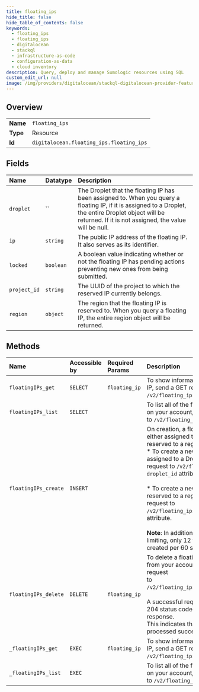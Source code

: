 ```yaml
---
title: floating_ips
hide_title: false
hide_table_of_contents: false
keywords:
  - floating_ips
  - floating_ips
  - digitalocean    
  - stackql
  - infrastructure-as-code
  - configuration-as-data
  - cloud inventory
description: Query, deploy and manage Sumologic resources using SQL
custom_edit_url: null
image: /img/providers/digitalocean/stackql-digitalocean-provider-featured-image.png
---
```

  
    

## Overview
<table><tbody>
<tr><td><b>Name</b></td><td><code>floating_ips</code></td></tr>
<tr><td><b>Type</b></td><td>Resource</td></tr>
<tr><td><b>Id</b></td><td><code>digitalocean.floating_ips.floating_ips</code></td></tr>
</tbody></table>

## Fields
| Name | Datatype | Description |
|:-----|:---------|:------------|
| `droplet` | `` | The Droplet that the floating IP has been assigned to. When you query a floating IP, if it is assigned to a Droplet, the entire Droplet object will be returned. If it is not assigned, the value will be null. |
| `ip` | `string` | The public IP address of the floating IP. It also serves as its identifier. |
| `locked` | `boolean` | A boolean value indicating whether or not the floating IP has pending actions preventing new ones from being submitted. |
| `project_id` | `string` | The UUID of the project to which the reserved IP currently belongs. |
| `region` | `object` | The region that the floating IP is reserved to. When you query a floating IP, the entire region object will be returned. |
## Methods
| Name | Accessible by | Required Params | Description |
|:-----|:--------------|:----------------|:------------|
| `floatingIPs_get` | `SELECT` | `floating_ip` | To show information about a floating IP, send a GET request to `/v2/floating_ips/$FLOATING_IP_ADDR`. |
| `floatingIPs_list` | `SELECT` |  | To list all of the floating IPs available on your account, send a GET request to `/v2/floating_ips`. |
| `floatingIPs_create` | `INSERT` |  | On creation, a floating IP must be either assigned to a Droplet or reserved to a region.<br />* To create a new floating IP assigned to a Droplet, send a POST<br />  request to `/v2/floating_ips` with the `droplet_id` attribute.<br /><br />* To create a new floating IP reserved to a region, send a POST request to<br />  `/v2/floating_ips` with the `region` attribute.<br /><br />**Note**:  In addition to the standard rate limiting, only 12 floating IPs may be created per 60 seconds. |
| `floatingIPs_delete` | `DELETE` | `floating_ip` | To delete a floating IP and remove it from your account, send a DELETE request<br />to `/v2/floating_ips/$FLOATING_IP_ADDR`.<br /><br />A successful request will receive a 204 status code with no body in response.<br />This indicates that the request was processed successfully.<br /> |
| `_floatingIPs_get` | `EXEC` | `floating_ip` | To show information about a floating IP, send a GET request to `/v2/floating_ips/$FLOATING_IP_ADDR`. |
| `_floatingIPs_list` | `EXEC` |  | To list all of the floating IPs available on your account, send a GET request to `/v2/floating_ips`. |
